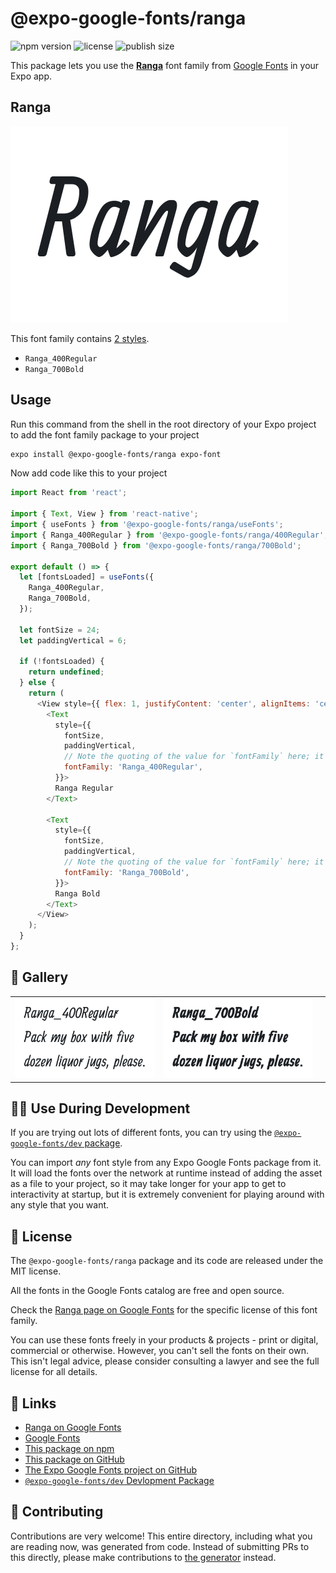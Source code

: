 # @expo-google-fonts/ranga

![npm version](https://flat.badgen.net/npm/v/@expo-google-fonts/ranga)
![license](https://flat.badgen.net/github/license/expo/google-fonts)
![publish size](https://flat.badgen.net/packagephobia/install/@expo-google-fonts/ranga)

This package lets you use the [**Ranga**](https://fonts.google.com/specimen/Ranga) font family from [Google Fonts](https://fonts.google.com/) in your Expo app.

## Ranga

![Ranga](./font-family.png)

This font family contains [2 styles](#-gallery).

- `Ranga_400Regular`
- `Ranga_700Bold`

## Usage

Run this command from the shell in the root directory of your Expo project to add the font family package to your project
```sh
expo install @expo-google-fonts/ranga expo-font
```

Now add code like this to your project
```js
import React from 'react';

import { Text, View } from 'react-native';
import { useFonts } from '@expo-google-fonts/ranga/useFonts';
import { Ranga_400Regular } from '@expo-google-fonts/ranga/400Regular';
import { Ranga_700Bold } from '@expo-google-fonts/ranga/700Bold';

export default () => {
  let [fontsLoaded] = useFonts({
    Ranga_400Regular,
    Ranga_700Bold,
  });

  let fontSize = 24;
  let paddingVertical = 6;

  if (!fontsLoaded) {
    return undefined;
  } else {
    return (
      <View style={{ flex: 1, justifyContent: 'center', alignItems: 'center' }}>
        <Text
          style={{
            fontSize,
            paddingVertical,
            // Note the quoting of the value for `fontFamily` here; it expects a string!
            fontFamily: 'Ranga_400Regular',
          }}>
          Ranga Regular
        </Text>

        <Text
          style={{
            fontSize,
            paddingVertical,
            // Note the quoting of the value for `fontFamily` here; it expects a string!
            fontFamily: 'Ranga_700Bold',
          }}>
          Ranga Bold
        </Text>
      </View>
    );
  }
};

```

## 🔡 Gallery


||||
|-|-|-|
|![Ranga_400Regular](.//400Regular/Ranga_400Regular.ttf.png)|![Ranga_700Bold](.//700Bold/Ranga_700Bold.ttf.png)|||


## 👩‍💻 Use During Development

If you are trying out lots of different fonts, you can try using the [`@expo-google-fonts/dev` package](https://github.com/expo/google-fonts/tree/master/font-packages/dev#readme).

You can import *any* font style from any Expo Google Fonts package from it. It will load the fonts
over the network at runtime instead of adding the asset as a file to your project, so it may take longer
for your app to get to interactivity at startup, but it is extremely convenient
for playing around with any style that you want.

## 📖 License

The `@expo-google-fonts/ranga` package and its code are released under the MIT license.

All the fonts in the Google Fonts catalog are free and open source.

Check the [Ranga page on Google Fonts](https://fonts.google.com/specimen/Ranga) for the specific license of this font family.

You can use these fonts freely in your products & projects - print or digital, commercial or otherwise. However, you can't sell the fonts on their own. This isn't legal advice, please consider consulting a lawyer and see the full license for all details.

## 🔗 Links

- [Ranga on Google Fonts](https://fonts.google.com/specimen/Ranga)
- [Google Fonts](https://fonts.google.com/)
- [This package on npm](https://www.npmjs.com/package/@expo-google-fonts/ranga)
- [This package on GitHub](https://github.com/expo/google-fonts/tree/master/font-packages/ranga)
- [The Expo Google Fonts project on GitHub](https://github.com/expo/google-fonts)
- [`@expo-google-fonts/dev` Devlopment Package](https://github.com/expo/google-fonts/tree/master/font-packages/dev)

## 🤝 Contributing

Contributions are very welcome! This entire directory, including what you are reading now, was generated from code. Instead of submitting PRs to this directly, please make contributions to [the generator](https://github.com/expo/google-fonts/tree/master/packages/generator) instead.
